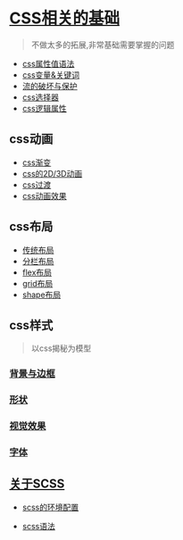 # [CSS相关的基础](css基础/css.md)

>不做太多的拓展,非常基础需要掌握的问题

* [css属性值语法](css基础/css属性值语法.md)
* [css变量&关键词](css基础/css变量&全局关键字.md)
* [流的破坏与保护](css基础/流的破坏与保护)
* [css选择器](css基础/css选择器.md)
* [css逻辑属性](css基础/css逻辑属性.md)

## css动画

* [css渐变](./css动画/渐变.md)
* [css的2D/3D动画](./css动画/CSS动画2D-3D.md)
* [css过渡](css动画/CSS过渡.md)
* [css动画效果](css动画/CSS动画.md)

## css布局

* [传统布局](css布局/css布局.md)
* [分栏布局](css布局/分栏布局.md)
* [flex布局](css布局/flex.md)
* [grid布局](css布局/grid.md)
* [shape布局](css布局/shapes.md)

## css样式

>以css揭秘为模型

### [背景与边框](css样式/背景与边框/背景和边框.md)

### [形状](css样式/形状/形状.md)

### [视觉效果](css样式/视觉效果/视觉效果.md)

### [字体](css样式/字体/css字体.md)

## [关于SCSS](scss/1.相关介绍.md)

* [scss的环境配置](scss/2.环境配置.md)

* [scss语法](scss/3.scss语法.md)
